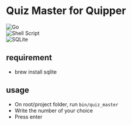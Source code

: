 # Quiz Master for Quipper  
![Go](https://img.shields.io/badge/go-%2300ADD8.svg?style=for-the-badge&logo=go&logoColor=white)   
![Shell Script](https://img.shields.io/badge/shell_script-%23121011.svg?style=for-the-badge&logo=gnu-bash&logoColor=white)  
![SQLite](https://img.shields.io/badge/sqlite-%2307405e.svg?style=for-the-badge&logo=sqlite&logoColor=white)  

## requirement  
* brew install sqlite  

## usage  
* On root/project folder, run `bin/quiz_master`  
* Write the number of your choice  
* Press enter  


